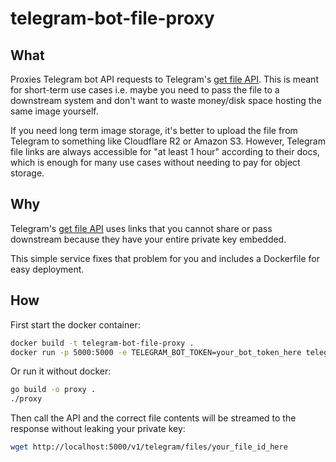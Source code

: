 # telegram-bot-file-proxy

## What
Proxies Telegram bot API requests to Telegram's [get file API](https://core.telegram.org/bots/api#getfile). This is meant for short-term use cases i.e. maybe you need to pass the file to a downstream system and don't want to waste money/disk space hosting the same image yourself.

If you need long term image storage, it's better to upload the file from Telegram to something like Cloudflare R2 or Amazon S3. However, Telegram file links are always accessible for "at least 1 hour" according to their docs, which is enough for many use cases without needing to pay for object storage.

## Why
Telegram's [get file API](https://core.telegram.org/bots/api#getfile) uses links that you cannot share or pass downstream because they have your entire private key embedded.

This simple service fixes that problem for you and includes a Dockerfile for easy deployment.

## How
First start the docker container:
```bash
docker build -t telegram-bot-file-proxy .
docker run -p 5000:5000 -e TELEGRAM_BOT_TOKEN=your_bot_token_here telegram-bot-file-proxy
```

Or run it without docker:
```bash
go build -o proxy .
./proxy
```

Then call the API and the correct file contents will be streamed to the response without leaking your private key:
```bash
wget http://localhost:5000/v1/telegram/files/your_file_id_here
```
